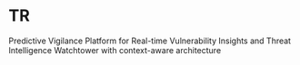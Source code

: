 # TR
Predictive Vigilance Platform for Real-time Vulnerability Insights and Threat Intelligence Watchtower with context-aware architecture
